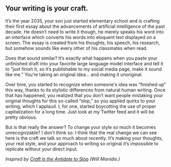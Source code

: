Your writing is your craft.
---------------------------

It’s the year 2035, your son just started elementary school and is crafting their first essay about the advancements of artificial intelligence of the past decade. He doesn’t need to write it though, he merely speaks his word into an interface which converts his words into eloquent text displayed on a screen. The essay is created from his thoughts, his speech, his research, but somehow sounds like every other of his classmates when read.

Does that sound similar? It’s exactly what happens when you paste your unfinished draft into your favorite large language model interface and tell it to “just finish it, so it’s publishable to my social media page, make it sound like me.” You’re taking an original idea… and making it unoriginal.

Over time, you started to recognize when someone's idea was “finished up” this way, thanks to its stylistic differences from natural human writing. Once that has happened, you realized that you don’t want people mistaking your original thoughts for this so-called “slop,” so you applied quirks to your writing; which I applaud. I, for one, started boycotting the use of proper capitalization for a long time. Just look at my Twitter feed and it will be pretty obvious. 

But is that really the answer? To change your style so much it becomes unrecognizable? I don’t think so. I think that the real change we can see here is the craft we talk so much about recently. It’s making your thoughts, your real style, and your approach to writing so original it’s impossible to replicate without your direct input. 

*Inspired by [Craft Is the Antidote to Slop](https://minutes.substack.com/p/craft-is-the-antidote-to-slop?r=d9y63) (Will Manidis.)*



